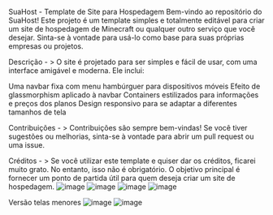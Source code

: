SuaHost - Template de Site para Hospedagem
Bem-vindo ao repositório do SuaHost! Este projeto é um template simples e totalmente editável para criar um site de hospedagem de Minecraft ou qualquer outro serviço que você desejar. Sinta-se à vontade para usá-lo como base para suas próprias empresas ou projetos.

Descrição - > 
O site é projetado para ser simples e fácil de usar, com uma interface amigável e moderna. Ele inclui:

Uma navbar fixa com menu hambúrguer para dispositivos móveis
Efeito de glassmorphism aplicado à navbar
Containers estilizados para informações e preços dos planos
Design responsivo para se adaptar a diferentes tamanhos de tela



Contribuições - > 
Contribuições são sempre bem-vindas! Se você tiver sugestões ou melhorias, sinta-se à vontade para abrir um pull request ou uma issue.



Créditos - >
Se você utilizar este template e quiser dar os créditos, ficarei muito grato. No entanto, isso não é obrigatório. O objetivo principal é fornecer um ponto de partida útil para quem deseja criar um site de hospedagem.
![image](https://github.com/user-attachments/assets/16519ad6-78e1-46f7-93a8-45c627abaee8)
![image](https://github.com/user-attachments/assets/1654eaa2-a004-4fe6-ae4b-6399fbaac2b9)
![image](https://github.com/user-attachments/assets/c073b680-d538-46cf-afba-97b839c706f8)
![image](https://github.com/user-attachments/assets/d163ea8c-914f-42c5-ad0e-52134552210f)






Versão telas menores
![image](https://github.com/user-attachments/assets/be2cd2c5-417b-4cfb-92a7-f8cdab9b4726)
![image](https://github.com/user-attachments/assets/f5ae0efb-fd7a-4f78-ae6a-ba4c7f7695fc)
